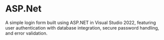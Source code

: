 # ASP.Net
A simple login form built using ASP.NET in Visual Studio 2022, featuring user authentication with database integration, secure password handling, and error validation.
